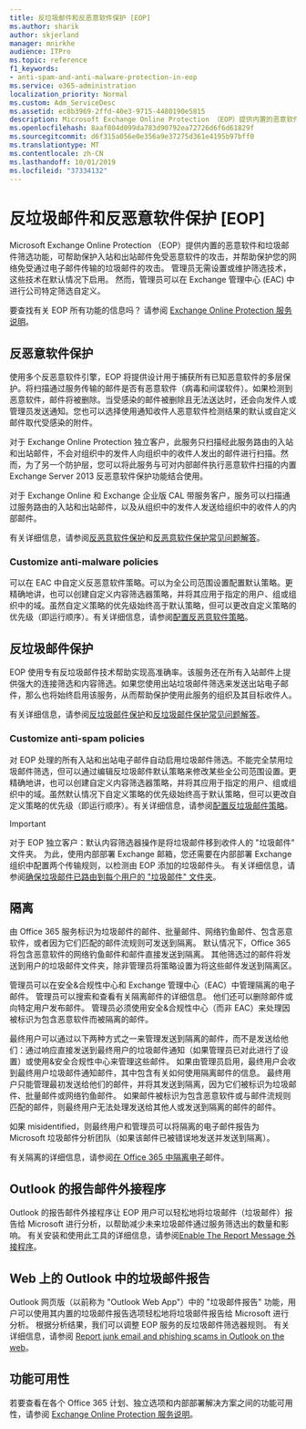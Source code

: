 ```yaml
---
title: 反垃圾邮件和反恶意软件保护 [EOP]
ms.author: sharik
author: skjerland
manager: mnirkhe
audience: ITPro
ms.topic: reference
f1_keywords:
- anti-spam-and-anti-malware-protection-in-eop
ms.service: o365-administration
localization_priority: Normal
ms.custom: Adm_ServiceDesc
ms.assetid: ec8b3969-2ffd-40e3-9715-4480190e5815
description: Microsoft Exchange Online Protection （EOP）提供内置的恶意软件和垃圾邮件筛选功能，可帮助保护入站和出站邮件免受恶意软件的攻击，并帮助保护您的网络免受通过电子邮件传输的垃圾邮件的攻击。 管理员无需设置或维护筛选技术，这些技术在默认情况下启用。 然而，管理员可以在 Exchange 管理中心 (EAC) 中进行公司特定筛选自定义。
ms.openlocfilehash: 8aaf804d099da783d90792ea72726d6f6d61829f
ms.sourcegitcommit: d6f315a056e0e356a9e37275d361e4195b97bff0
ms.translationtype: MT
ms.contentlocale: zh-CN
ms.lasthandoff: 10/01/2019
ms.locfileid: "37334132"
---
```

# <a name="anti-spam-and-anti-malware-protectioneop"></a>反垃圾邮件和反恶意软件保护 [EOP]

Microsoft Exchange Online Protection （EOP）提供内置的恶意软件和垃圾邮件筛选功能，可帮助保护入站和出站邮件免受恶意软件的攻击，并帮助保护您的网络免受通过电子邮件传输的垃圾邮件的攻击。 管理员无需设置或维护筛选技术，这些技术在默认情况下启用。 然而，管理员可以在 Exchange 管理中心 (EAC) 中进行公司特定筛选自定义。

要查找有关 EOP 所有功能的信息吗？ 请参阅 [Exchange Online Protection 服务说明](exchange-online-protection-service-description.md)。

## <a name="anti-malware-protection"></a>反恶意软件保护

使用多个反恶意软件引擎，EOP 将提供设计用于捕获所有已知恶意软件的多层保护。将扫描通过服务传输的邮件是否有恶意软件（病毒和间谍软件）。如果检测到恶意软件，邮件将被删除。当受感染的邮件被删除且无法送达时，还会向发件人或管理员发送通知。您也可以选择使用通知收件人恶意软件检测结果的默认或自定义邮件取代受感染的附件。

对于 Exchange Online Protection 独立客户，此服务只扫描经此服务路由的入站和出站邮件，不会对组织中的发件人向组织中的收件人发出的邮件进行扫描。然而，为了另一个防护层，您可以将此服务与可对内部邮件执行恶意软件扫描的内置 Exchange Server 2013 反恶意软件保护功能结合使用。

对于 Exchange Online 和 Exchange 企业版 CAL 带服务客户，服务可以扫描通过服务路由的入站和出站邮件，以及从组织中的发件人发送给组织中的收件人的内部邮件。

有关详细信息，请参阅[反恶意软件保护](https://go.microsoft.com/fwlink/p/?LinkId=282244)和[反恶意软件保护常见问题解答](https://go.microsoft.com/fwlink/p/?LinkId=320401)。

### <a name="customize-anti-malware-policies"></a>Customize anti-malware policies

可以在 EAC 中自定义反恶意软件策略。可以为全公司范围设置配置默认策略。更精确地讲，也可以创建自定义内容筛选器策略，并将其应用于指定的用户、组或组织中的域。虽然自定义策略的优先级始终高于默认策略，但可以更改自定义策略的优先级（即运行顺序）。有关详细信息，请参阅[配置反恶意软件策略](https://go.microsoft.com/fwlink/p/?LinkId=320402)。

## <a name="anti-spam-protection"></a>反垃圾邮件保护

EOP 使用专有反垃圾邮件技术帮助实现高准确率。该服务还在所有入站邮件上提供强大的连接筛选和内容筛选。如果您使用出站垃圾邮件筛选来发送出站电子邮件，那么也将始终启用该服务，从而帮助保护使用此服务的组织及其目标收件人。

有关详细信息，请参阅[反垃圾邮件保护](https://go.microsoft.com/fwlink/p/?LinkId=271754)和[反垃圾邮件保护常见问题解答](https://go.microsoft.com/fwlink/p/?LinkId=320403)。

### <a name="customize-anti-spam-policies"></a>Customize anti-spam policies

对 EOP 处理的所有入站和出站电子邮件自动启用垃圾邮件筛选。不能完全禁用垃圾邮件筛选，但可以通过编辑反垃圾邮件默认策略来修改某些全公司范围设置。更精确地讲，也可以创建自定义内容筛选器策略，并将其应用于指定的用户、组或组织中的域。虽然默认情况下自定义策略的优先级始终高于默认策略，但可以更改自定义策略的优先级（即运行顺序）。有关详细信息，请参阅[配置反垃圾邮件策略](https://go.microsoft.com/fwlink/p/?LinkId=282243)。

> [!IMPORTANT]
> 对于 EOP 独立客户：默认内容筛选器操作是将垃圾邮件移到收件人的 "垃圾邮件" 文件夹。 为此，使用内部部署 Exchange 邮箱，您还需要在内部部署 Exchange 组织中配置两个传输规则，以检测由 EOP 添加的垃圾邮件头。 有关详细信息，请参阅[确保垃圾邮件已路由到每个用户的 "垃圾邮件" 文件夹](https://docs.microsoft.com/microsoft-365/security/office-365-security/ensure-that-spam-is-routed-to-each-user-s-junk-email-folder)。

## <a name="quarantine"></a>隔离

由 Office 365 服务标识为垃圾邮件的邮件、批量邮件、网络钓鱼邮件、包含恶意软件，或者因为它们匹配的邮件流规则可发送到隔离。 默认情况下，Office 365 将包含恶意软件的网络钓鱼邮件和邮件直接发送到隔离。 其他筛选过的邮件将发送到用户的垃圾邮件文件夹，除非管理员将策略设置为将这些邮件发送到隔离区。

管理员可以在安全&amp;合规性中心和 Exchange 管理中心（EAC）中管理隔离的电子邮件。 管理员可以搜索和查看有关隔离邮件的详细信息。 他们还可以删除邮件或向特定用户发布邮件。 管理员必须使用安全&amp;合规性中心（而非 EAC）来处理因被标识为包含恶意软件而被隔离的邮件。

最终用户可以通过以下两种方式之一来管理发送到隔离的邮件，而不是发送给他们：通过响应直接发送到最终用户的垃圾邮件通知（如果管理员已对此进行了设置）或使用&amp;安全合规性中心来管理这些邮件。 如果由管理员启用，最终用户会收到最终用户垃圾邮件通知邮件，其中包含有关如何使用隔离邮件的信息。 最终用户只能管理最初发送给他们的邮件，并将其发送到隔离，因为它们被标识为垃圾邮件、批量邮件或网络钓鱼邮件。 如果邮件被标识为包含恶意软件或与邮件流规则匹配的邮件，则最终用户无法处理发送给其他人或发送到隔离的邮件的邮件。

如果 misidentified，则最终用户和管理员可以将隔离的电子邮件报告为 Microsoft 垃圾邮件分析团队（如果该邮件已被错误地发送并发送到隔离）。

有关隔离的详细信息，请参阅[在 Office 365 中隔离电子](https://docs.microsoft.com/microsoft-365/security/office-365-security/quarantine-email-messages)邮件。

## <a name="report-message-add-in-for-outlook"></a>Outlook 的报告邮件外接程序

Outlook 的报告邮件外接程序让 EOP 用户可以轻松地将垃圾邮件（垃圾邮件）报告给 Microsoft 进行分析，以帮助减少未来垃圾邮件通过服务筛选出的数量和影响。 有关安装和使用此工具的详细信息，请参阅[Enable The Report Message 外接程序](https://docs.microsoft.com/microsoft-365/security/office-365-security/enable-the-report-message-add-in)。

## <a name="junk-email-reporting-in-outlook-on-the-web"></a>Web 上的 Outlook 中的垃圾邮件报告

Outlook 网页版（以前称为 "Outlook Web App"）中的 "垃圾邮件报告" 功能，用户可以使用其内置的垃圾邮件报告选项轻松地将垃圾邮件报告给 Microsoft 进行分析。 根据分析结果，我们可以调整 EOP 服务的反垃圾邮件筛选器规则。 有关详细信息，请参阅 [Report junk email and phishing scams in Outlook on the web](https://docs.microsoft.com/microsoft-365/security/office-365-security/report-junk-email-and-phishing-scams-in-outlook-on-the-web-eop)。

## <a name="feature-availability"></a>功能可用性

若要查看在各个 Office 365 计划、独立选项和内部部署解决方案之间的功能可用性，请参阅 [Exchange Online Protection 服务说明](exchange-online-protection-service-description.md)。

